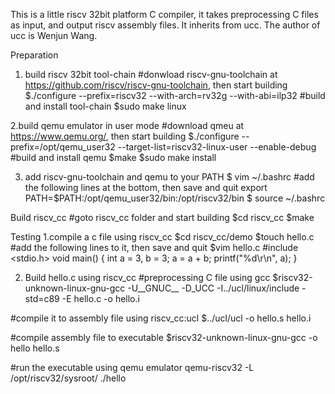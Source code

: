 This is a little riscv 32bit platform C compiler, it takes preprocessing C files as input,
and output riscv assembly files. It inherits from ucc. The author of ucc is Wenjun Wang.

Preparation
1. build riscv 32bit tool-chain
#donwload riscv-gnu-toolchain at https://github.com/riscv/riscv-gnu-toolchain, then start building
$./configure --prefix=riscv32  --with-arch=rv32g --with-abi=ilp32
#build and install tool-chain
$sudo make linux

2.build qemu emulator in user mode
#download qmeu at https://www.qemu.org/, then start building
$./configure --prefix=/opt/qemu_user32 --target-list=riscv32-linux-user --enable-debug
#build and install qemu
$make
$sudo make install

3. add riscv-gnu-toolchain and qemu to your PATH
$ vim ~/.bashrc
#add the following lines at the bottom, then save and quit 
export PATH=$PATH:/opt/qemu_user32/bin:/opt/riscv32/bin
$ source ~/.bashrc

Build riscv_cc
#goto riscv_cc folder and start building 
$cd riscv_cc
$make

Testing
1.compile a c file using riscv_cc
$cd riscv_cc/demo
$touch hello.c
#add the following lines to it, then save and quit
$vim hello.c
#include <stdio.h>
void main()
{
   int a = 3, b = 3;
   a = a + b;
   printf("%d\r\n", a);
}

2. Build hello.c using riscv_cc
#preprocessing C file using gcc
$riscv32-unknown-linux-gnu-gcc -U__GNUC__  -D_UCC -I../ucl/linux/include -std=c89 -E hello.c -o hello.i

#compile it to assembly file using riscv_cc:ucl 
$../ucl/ucl -o hello.s hello.i

#compile assembly file to executable 
$riscv32-unknown-linux-gnu-gcc -o hello hello.s

#run the executable using qemu emulator
qemu-riscv32 -L /opt/riscv32/sysroot/ ./hello
